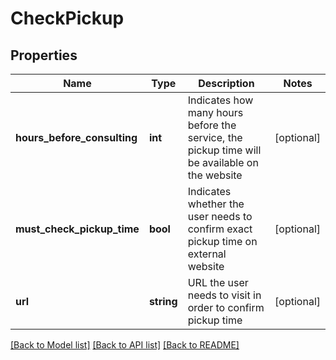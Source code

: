 # CheckPickup

## Properties
Name | Type | Description | Notes
------------ | ------------- | ------------- | -------------
**hours_before_consulting** | **int** | Indicates how many hours before the service, the pickup time will be available on the website | [optional] 
**must_check_pickup_time** | **bool** | Indicates whether the user needs to confirm exact pickup time on external website | [optional] 
**url** | **string** | URL the user needs to visit in order to confirm pickup time | [optional] 

[[Back to Model list]](../../README.md#documentation-for-models) [[Back to API list]](../../README.md#documentation-for-api-endpoints) [[Back to README]](../../README.md)

